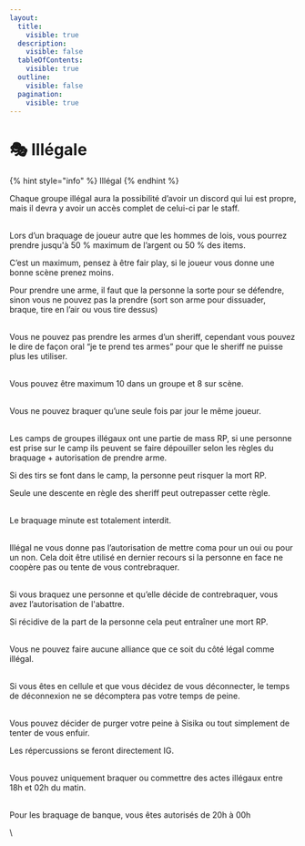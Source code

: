 ```yaml
---
layout:
  title:
    visible: true
  description:
    visible: false
  tableOfContents:
    visible: true
  outline:
    visible: false
  pagination:
    visible: true
---
```


# 🎭 Illégale

{% hint style="info" %}
Illégal
{% endhint %}

Chaque groupe illégal aura la possibilité d’avoir un discord qui lui est propre, mais il devra y avoir un accès complet de celui-ci par le staff.

\
Lors d’un braquage de joueur autre que les hommes de lois, vous pourrez prendre jusqu'à 50 % maximum de l’argent ou 50 % des items.

C’est un maximum, pensez à être fair play, si le joueur vous donne une bonne scène prenez moins.

Pour prendre une arme, il faut que la personne la sorte pour se défendre, sinon vous ne pouvez pas la prendre (sort son arme pour dissuader, braque, tire en l’air ou vous tire dessus)

\
Vous ne pouvez pas prendre les armes d’un sheriff, cependant vous pouvez le dire de façon oral “je te prend tes armes” pour que le sheriff ne puisse plus les utiliser.

\
Vous pouvez être maximum 10 dans un groupe et 8 sur scène.

\
Vous ne pouvez braquer qu’une seule fois par jour le même joueur.

\
Les camps de groupes illégaux ont une partie de mass RP, si une personne est prise sur le camp ils peuvent se faire dépouiller selon les règles du braquage + autorisation de prendre arme.

Si des tirs se font dans le camp, la personne peut risquer la mort RP.

Seule une descente en règle des sheriff peut outrepasser cette règle.

\
Le braquage minute est totalement interdit.&#x20;

\
Illégal ne vous donne pas l’autorisation de mettre coma pour un oui ou pour un non. Cela doit être utilisé en dernier recours si la personne en face ne coopère pas ou tente de vous contrebraquer.

\
Si vous braquez une personne et qu’elle décide de contrebraquer, vous avez l’autorisation de l'abattre.

Si récidive de la part de la personne cela peut entraîner une mort RP.&#x20;

\
Vous ne pouvez faire aucune alliance que ce soit du côté légal comme illégal.

\
Si vous êtes en cellule et que vous décidez de vous déconnecter, le temps de déconnexion ne se décomptera pas votre temps de peine.

\
Vous pouvez décider de purger votre peine à Sisika ou tout simplement de tenter de vous enfuir.

Les répercussions se feront directement IG.

\
Vous pouvez uniquement braquer ou commettre des actes illégaux entre 18h et 02h du matin.

\
Pour les braquage de banque, vous êtes autorisés de 20h à 00h

\
